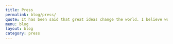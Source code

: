 ```yaml
---
title: Press
permalink: blog/press/
quote: It has been said that great ideas change the world. I believe workplace chaplaincy is truly a great idea that is changing the world one person at a time.
menu: blog
layout: blog
category: press
---
```

